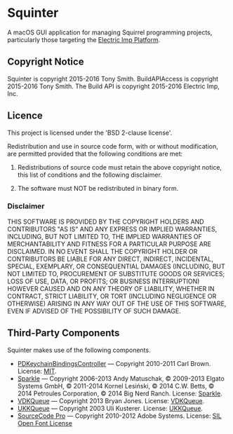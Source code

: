 # Squinter

A macOS GUI application for managing Squirrel programming projects, particularly those targeting the [Electric Imp Platform](https://electricimp.com/docs/).



## Copyright Notice

Squinter is copyright 2015-2016 Tony Smith.
BuildAPIAccess is copyright 2015-2016 Tony Smith.
The Build API is copyright 2015-2016 Electric Imp, Inc.

## Licence

This project is licensed under the 'BSD 2-clause license'.

Redistribution and use in source code form, with or without modification, are permitted provided that the following conditions are met:

1. Redistributions of source code must retain the above copyright notice, this list of conditions and the following disclaimer.

2. The software must NOT be redistributed in binary form.

### Disclaimer

THIS SOFTWARE IS PROVIDED BY THE COPYRIGHT HOLDERS AND CONTRIBUTORS "AS IS"
AND ANY EXPRESS OR IMPLIED WARRANTIES, INCLUDING, BUT NOT LIMITED TO, THE
IMPLIED WARRANTIES OF MERCHANTABILITY AND FITNESS FOR A PARTICULAR PURPOSE ARE
DISCLAIMED. IN NO EVENT SHALL THE COPYRIGHT HOLDER OR CONTRIBUTORS BE LIABLE
FOR ANY DIRECT, INDIRECT, INCIDENTAL, SPECIAL, EXEMPLARY, OR CONSEQUENTIAL
DAMAGES (INCLUDING, BUT NOT LIMITED TO, PROCUREMENT OF SUBSTITUTE GOODS OR
SERVICES; LOSS OF USE, DATA, OR PROFITS; OR BUSINESS INTERRUPTION) HOWEVER
CAUSED AND ON ANY THEORY OF LIABILITY, WHETHER IN CONTRACT, STRICT LIABILITY,
OR TORT (INCLUDING NEGLIGENCE OR OTHERWISE) ARISING IN ANY WAY OUT OF THE USE
OF THIS SOFTWARE, EVEN IF ADVISED OF THE POSSIBILITY OF SUCH DAMAGE.

## Third-Party Components

Squinter makes use of the following components.

- [PDKeychainBindingsController](https://github.com/carlbrown/PDKeychainBindingsController) &mdash; Copyright 2010-2011 Carl Brown. License: [MIT](https://github.com/carlbrown/PDKeychainBindingsController/blob/master/LICENSE).
- [Sparkle](https://github.com/sparkle-project/Sparkle) &mdash; Copyright 2006-2013 Andy Matuschak, © 2009-2013 Elgato Systems GmbH, © 2011-2014 Kornel Lesiński, © 2014 C.W. Betts, © 2014 Petroules Corporation, © 2014 Big Nerd Ranch. License: [Sparkle](https://github.com/sparkle-project/Sparkle/blob/master/LICENSE).
- [VDKQueue](https://github.com/bdkjones/VDKQueue) &mdash; Copyright 2013 Bryan Jones. License: [VDKQueue](https://github.com/bdkjones/VDKQueue#License).
- [UKKQueue](https://github.com/uliwitness/UliKit) &mdash; Copyright 2003 Uli Kusterer. License: [UKKQueue](https://github.com/uliwitness/UliKit/blob/master/docs/UKKQueue%20Readme.txt).
- [SourceCode Pro](https://github.com/adobe-fonts/source-code-pro) &mdash; Copyright 2010-2012 Adobe Systems. License: [SIL Open Font License](https://github.com/adobe-fonts/source-code-pro/blob/master/LICENSE.txt)